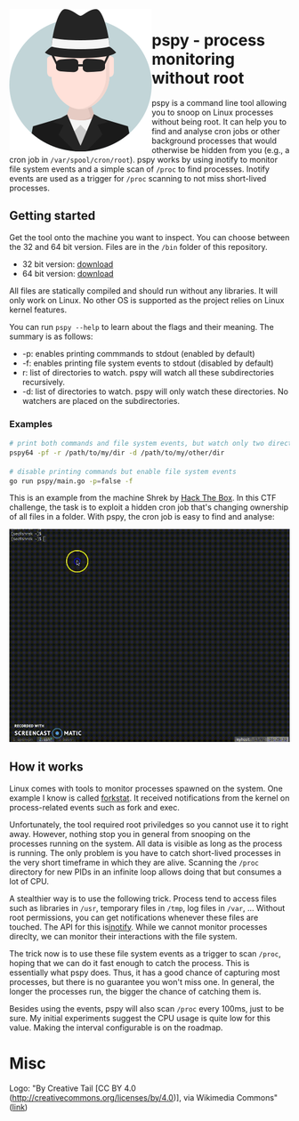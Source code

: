 <img src="images/logo.svg" align="left" />

# pspy - process monitoring without root

pspy is a command line tool allowing you to snoop on Linux processes without being root.
It can help you to find and analyse cron jobs or other background processes that would otherwise be hidden from you (e.g., a cron job in `/var/spool/cron/root`).
pspy works by using inotify to monitor file system events and a simple scan of `/proc` to find processes.
Inotify events are used as a trigger for `/proc` scanning to not miss short-lived processes.

## Getting started

Get the tool onto the machine you want to inspect.
You can choose between the 32 and 64 bit version.
Files are in the `/bin` folder of this repository.
- 32 bit version: [download](bin/pspy32)
- 64 bit version: [download](bin/pspy64)

All files are statically compiled and should run without any libraries.
It will only work on Linux.
No other OS is supported as the project relies on Linux kernel features.

You can run `pspy --help` to learn about the flags and their meaning.
The summary is as follows:
- -p: enables printing commmands to stdout (enabled by default)
- -f: enables printing file system events to stdout (disabled by default)
- r: list of directories to watch. pspy will watch all these subdirectories recursively.
- -d: list of directories to watch. pspy will only watch these directories. No watchers are placed on the subdirectories.

### Examples

```bash
# print both commands and file system events, but watch only two directories (one recursive, one not)
pspy64 -pf -r /path/to/my/dir -d /path/to/my/other/dir

# disable printing commands but enable file system events
go run pspy/main.go -p=false -f
```

This is an example from the machine Shrek by [Hack The Box](https://www.hackthebox.eu/).
In this CTF challenge, the task is to exploit a hidden cron job that's changing ownership of all files in a folder.
With pspy, the cron job is easy to find and analyse:

![animated demo gif](images/demo.gif)

## How it works

Linux comes with tools to monitor processes spawned on the system.
One example I know is called [forkstat](http://smackerelofopinion.blogspot.de/2014/03/forkstat-new-tool-to-trace-process.html).
It received notifications from the kernel on process-related events such as fork and exec.

Unfortunately, the tool required root priviledges so you cannot use it to right away.
However, nothing stop you in general from snooping on the processes running on the system.
All data is visible as long as the process is running.
The only problem is you have to catch short-lived processes in the very short timeframe in which they are alive.
Scanning the `/proc` directory for new PIDs in an infinite loop allows doing that but consumes a lot of CPU.

A stealthier way is to use the following trick.
Process tend to access files such as libraries in `/usr`, temporary files in `/tmp`, log files in `/var`, ...
Without root permissions, you can get notifications whenever these files are touched.
The API for this is[inotify](http://man7.org/linux/man-pages/man7/inotify.7.html).
While we cannot monitor processes direclty, we can monitor their interactions with the file system.

The trick now is to use these file system events as a trigger to scan `/proc`, hoping that we can do it fast enough to catch the process.
This is essentially what pspy does.
Thus, it has a good chance of capturing most processes, but there is no guarantee you won't miss one.
In general, the longer the processes run, the bigger the chance of catching them is.

Besides using the events, pspy will also scan `/proc` every 100ms, just to be sure.
My initial experiments suggest the CPU usage is quite low for this value.
Making the interval configurable is on the roadmap.

# Misc

Logo: "By Creative Tail [CC BY 4.0 (http://creativecommons.org/licenses/by/4.0)], via Wikimedia Commons" ([link](https://commons.wikimedia.org/wiki/File%3ACreative-Tail-People-spy.svg))
